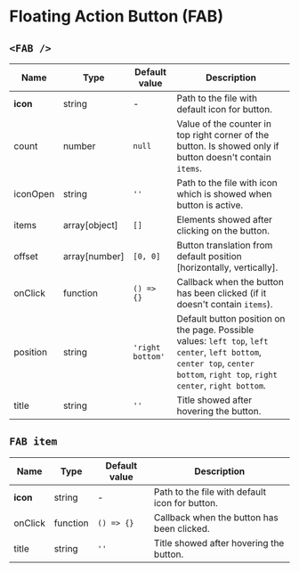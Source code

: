 # Floating Action Button (FAB)

## ```<FAB />```

| Name     | Type            | Default value     | Description                                                                                                                                                                                                    |
|-----------|----------------|----------------------|-------------------------------------------------------------------------------------------------------------------------------------------------------------------------------------------------------------|
| **icon** 	| string 	       | -				            | Path to the file with default icon for button.								                                                                                                                                              |
| count 	  | number 	       | ```null```				    | Value of the counter in top right corner of the button. Is showed only if button doesn't contain ```items```.								                                                                                |
| iconOpen 	| string 	       | ```''```				      | Path to the file with icon which is showed when button is active.								                                                                                                                            |
| items 	  | array[object]  | ```[]```				      | Elements showed after clicking on the button.								                                                                                                                                                |
| offset 	  | array[number]  | ```[0, 0]```				  | Button translation from default position [horizontally, vertically].								                                                                                                                        |
| onClick 	| function 	     | ```() => {}```			  | Callback when the button has been clicked (if it doesn't contain ```items```).								                                                                                                              |
| position 	| string 	       | ```'right bottom'``` | Default button position on the page. Possible values: ```left top```, ```left center```, ```left bottom```, ```center top```, ```center bottom```, ```right top```, ```right center```, ```right bottom```. |
| title 	  | string 	       | ```''```				      | Title showed after hovering the button.								                                                                                                                                                      |

## ```FAB item```
| Name      | Type           | Default value        | Description                                     |
|-----------|----------------|----------------------|-------------------------------------------------|
| **icon** 	| string 	       | -				            | Path to the file with default icon for button.	|
| onClick 	| function 	     | ```() => {}```			  | Callback when the button has been clicked.      |
| title 	  | string 	       | ```''```				      | Title showed after hovering the button.			    |
